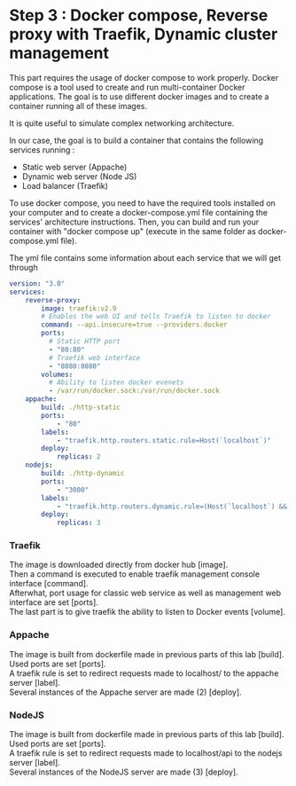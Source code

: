 # Step 3 : Docker compose, Reverse proxy with Traefik, Dynamic cluster management

This part requires the usage of docker compose to work properly.
Docker compose is a tool used to create and run multi-container Docker applications.
The goal is to use different docker images and to create a container running all of these
images.

It is quite useful to simulate complex networking architecture.

In our case, the goal is to build a container that contains the following services running :
 - Static web server (Appache)
 - Dynamic web server (Node JS)
 - Load balancer (Traefik)

To use docker compose, you need to have the required tools installed on your computer and
to create a docker-compose.yml file containing the services' architecture instructions.
Then, you can build and run your container with "docker compose up" (execute in the same
folder as docker-compose.yml file).

The yml file contains some information about each service that we will get through

```yaml
version: "3.0"
services:
    reverse-proxy:
        image: traefik:v2.9
        # Enables the web UI and tells Traefik to listen to docker
        command: --api.insecure=true --providers.docker
        ports:
          # Static HTTP port
          - "80:80"
          # Traefik web interface
          - "8080:8080"
        volumes:
          # Ability to listen docker evenets
          - /var/run/docker.sock:/var/run/docker.sock
    appache:
        build: ./http-static
        ports:
            - "80"
        labels: 
            - "traefik.http.routers.static.rule=Host(`localhost`)"
        deploy:
            replicas: 2
    nodejs:
        build: ./http-dynamic
        ports:
            - "3000"
        labels: 
            - "traefik.http.routers.dynamic.rule=(Host(`localhost`) && PathPrefix(`/api`))"
        deploy:
            replicas: 3
```
### Traefik
The image is downloaded directly from docker hub [image].  
Then a command is executed to enable traefik management console interface [command].  
Afterwhat, port usage for classic web service as well as management web interface are set [ports].  
The last part is to give traefik the ability to listen to Docker events [volume].

### Appache
The image is built from dockerfile made in previous parts of this lab [build].  
Used ports are set [ports].  
A traefik rule is set to redirect requests made to localhost/ to the appache server [label].  
Several instances of the Appache server are made (2) [deploy].

### NodeJS 
The image is built from dockerfile made in previous parts of this lab [build].  
Used ports are set [ports].  
A traefik rule is set to redirect requests made to localhost/api to the nodejs server [label].  
Several instances of the NodeJS server are made (3) [deploy].

